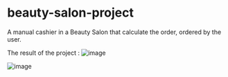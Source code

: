 # beauty-salon-project
A manual cashier in a Beauty Salon that calculate the order, ordered by the user.

The result of the project :
![image](https://github.com/mrchndfyzaa/beauty-salon-project/assets/31769603/56fcb409-38f7-4fd1-9c4e-a82cdfcfd019)

![image](https://github.com/mrchndfyzaa/beauty-salon-project/assets/31769603/b2dacfa8-2667-483c-93d2-97887d3a5b59)

